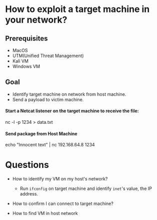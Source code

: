 # How to exploit a target machine in your network?

## Prerequisites

- MacOS
- UTM(Unified Threat Management)
- Kali VM
- Windows VM

## Goal

- Identify target machine on network from host machine.
- Send a payload to victim machine.


#### Start a Netcat listener on the target machine to receive the file: 
nc -l -p 1234 > data.txt

#### Send package from Host Machine

echo "Innocent text" | nc 192.168.64.8 1234 


# Questions

- How to identify my VM on my host's network?
  - Run `ifconfig` on target machine and identify `inet`'s value, the IP address.
- How to confirm I can connect to target machine?

- How to find VM in host network